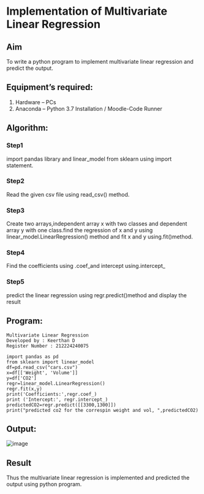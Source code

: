 # Implementation of Multivariate Linear Regression
## Aim
To write a python program to implement multivariate linear regression and predict the output.
## Equipment’s required:
1.	Hardware – PCs
2.	Anaconda – Python 3.7 Installation / Moodle-Code Runner
## Algorithm:
### Step1

import pandas library and linear_model from sklearn using import statement.
### Step2

Read the given csv file using read_csv() method.
### Step3

Create two arrays,independent array x with two classes and dependent array y with one class.find the regression of x and y using linear_model.LinearRegression() method and fit x and y using.fit()method.
### Step4

Find the coefficients using .coef_and intercept using.intercept_
### Step5

predict the linear regression using regr.predict()method and display the result
## Program:
```
Multivariate Linear Regression
Developed by : Keerthan D
Register Number : 212224240075
```
```
import pandas as pd 
from sklearn import linear_model 
df=pd.read_csv("cars.csv") 
x=df[['Weight', 'Volume']] 
y=df['CO2'] 
regr=linear_model.LinearRegression() 
regr.fit(x,y)  
print('Coefficients:',regr.coef_) 
print ('Intercept:', regr.intercept_) 
predictedCO2=regr.predict([[3300,1300]]) 
print("predicted co2 for the correspin weight and vol, ",predictedCO2)
```
## Output:

![image](https://github.com/user-attachments/assets/ee133be5-f9f7-490f-884e-026213e16b47)

## Result
Thus the multivariate linear regression is implemented and predicted the output using python program.
